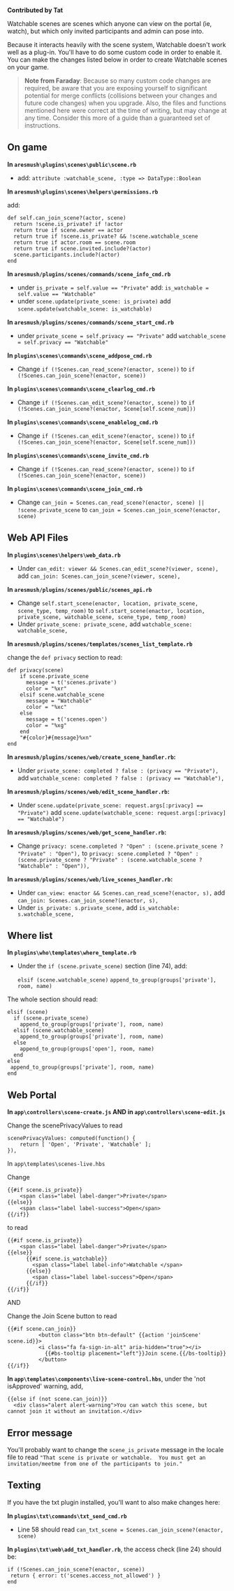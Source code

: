 **Contributed by Tat**

Watchable scenes are scenes which anyone can view on the portal (ie, watch), but which only invited participants and admin can pose into.

Because it interacts heavily with the scene system, Watchable doesn't work well as a plug-in. You'll have to do some custom code in order to enable it. You can make the changes listed below in order to create Watchable scenes on your game.

> **Note from Faraday**: Because so many custom code changes are required, be aware that you are exposing yourself to significant potential for merge conflicts (collisions between your changes and future code changes) when you upgrade.  Also, the files and functions mentioned here were correct at the time of writing, but may change at any time.  Consider this more of a guide than a guaranteed set of instructions.

## On game

**In `aresmush\plugins\scenes\public\scene.rb`**

* add: `attribute :watchable_scene, :type => DataType::Boolean`

**In `aresmush\plugins\scenes\helpers\permissions.rb`**

 add:

    def self.can_join_scene?(actor, scene)
      return !scene.is_private? if !actor
      return true if scene.owner == actor
      return true if !scene.is_private? && !scene.watchable_scene
      return true if actor.room == scene.room
      return true if scene.invited.include?(actor)
      scene.participants.include?(actor)
    end

**In `aresmush/plugins/scenes/commands/scene_info_cmd.rb`**

*  under `is_private = self.value == "Private"` add: `is_watchable = self.value == "Watchable"`
* under `scene.update(private_scene: is_private)` add  `scene.update(watchable_scene: is_watchable)`

**In `aresmush/plugins/scenes/commands/scene_start_cmd.rb`**

* under `private_scene = self.privacy == "Private"` add `watchable_scene = self.privacy == "Watchable"`

**In `plugins\scenes\commands\scene_addpose_cmd.rb`**

* Change `if (!Scenes.can_read_scene?(enactor, scene))` to `if (!Scenes.can_join_scene?(enactor, scene))`

**In `plugins\scenes\commands\scene_clearlog_cmd.rb`**

* Change `if (!Scenes.can_edit_scene?(enactor, scene))` to `if (!Scenes.can_join_scene?(enactor, Scene[self.scene_num]))`

**In `plugins\scenes\commands\scene_enablelog_cmd.rb`**

* Change `if (!Scenes.can_edit_scene?(enactor, scene))` to `if (!Scenes.can_join_scene?(enactor, Scene[self.scene_num]))`

**In `plugins\scenes\commands\scene_invite_cmd.rb`**

* Change `if (!Scenes.can_read_scene?(enactor, scene))` to `if (!Scenes.can_join_scene?(enactor, scene))`

**In `plugins\scenes\commands\scene_join_cmd.rb`**

* Change `can_join = Scenes.can_read_scene?(enactor, scene) || !scene.private_scene` to `can_join = Scenes.can_join_scene?(enactor, scene)`

## Web API Files

**In `plugins\scenes\helpers\web_data.rb`**

* Under `can_edit: viewer && Scenes.can_edit_scene?(viewer, scene),` add `can_join: Scenes.can_join_scene?(viewer, scene),`

**In `aresmush/plugins/scenes/public/scenes_api.rb`**

* Change `self.start_scene(enactor, location, private_scene, scene_type, temp_room)` to `self.start_scene(enactor, location, private_scene, watchable_scene, scene_type, temp_room)`
* Under `private_scene: private_scene,` add `watchable_scene: watchable_scene,`

**In `aresmush/plugins/scenes/templates/scenes_list_template.rb`**

change the `def privacy` section to read:

    def privacy(scene)
        if scene.private_scene
          message = t('scenes.private')
          color = "%xr"
        elsif scene.watchable_scene
          message = "Watchable"
          color = "%xc"
        else
          message = t('scenes.open')
          color = "%xg"
        end
        "#{color}#{message}%xn"
    end

**In `aresmush/plugins/scenes/web/create_scene_handler.rb`:**

* Under `private_scene: completed ? false : (privacy == "Private"),` add `watchable_scene: completed ? false : (privacy == "Watchable"),`

**In `aresmush/plugins/scenes/web/edit_scene_handler.rb`:**

* Under `scene.update(private_scene: request.args[:privacy] == "Private")` add `scene.update(watchable_scene: request.args[:privacy] == "Watchable")`

**In `aresmush/plugins/scenes/web/get_scene_handler.rb`:**

* Change `privacy: scene.completed ? "Open" : (scene.private_scene ? "Private" : "Open"),` to `privacy: scene.completed ? "Open" : (scene.private_scene ? "Private" : (scene.watchable_scene ? "Watchable" : "Open")),`

**In `aresmush/plugins/scenes/web/live_scenes_handler.rb`:**

* Under `can_view: enactor && Scenes.can_read_scene?(enactor, s),` add `can_join: Scenes.can_join_scene?(enactor, s),`
* Under `is_private: s.private_scene,` add `is_watchable: s.watchable_scene,`

## Where list

**In `plugins\who\templates\where_template.rb`**

* Under the `if (scene.private_scene)` section (line 74), add:

    `elsif (scene.watchable_scene)`
         `append_to_group(groups['private'], room, name)`

The whole section should read:

    elsif (scene)
      if (scene.private_scene)
        append_to_group(groups['private'], room, name)
      elsif (scene.watchable_scene)
        append_to_group(groups['private'], room, name)
      else
        append_to_group(groups['open'], room, name)
      end
    else
     append_to_group(groups['private'], room, name)
    end

## Web Portal
**In `app\controllers\scene-create.js` AND in `app\controllers\scene-edit.js`**

Change the scenePrivacyValues to read

    scenePrivacyValues: computed(function() {
        return [ 'Open', 'Private', 'Watchable' ];
    }),

In `app\templates\scenes-live.hbs`

Change

    {{#if scene.is_private}}
        <span class="label label-danger">Private</span>
    {{else}}
        <span class="label label-success">Open</span>
    {{/if}}

to  read

    {{#if scene.is_private}}
        <span class="label label-danger">Private</span>
    {{else}}
          {{#if scene.is_watchable}}
            <span class="label label-info">Watchable </span>
          {{else}}
            <span class="label label-success">Open</span>
          {{/if}}
    {{/if}}

AND

Change the Join Scene button to read

    {{#if scene.can_join}}
              <button class="btn btn-default" {{action 'joinScene' scene.id}}>
              <i class="fa fa-sign-in-alt" aria-hidden="true"></i>
                {{#bs-tooltip placement="left"}}Join scene.{{/bs-tooltip}}
              </button>
    {{/if}}


**In `app\templates\components\live-scene-control.hbs`**, under the 'not isApproved' warning, add, 

    {{else if (not scene.can_join)}}
      <div class="alert alert-warning">You can watch this scene, but cannot join it without an invitation.</div>





## Error message

You'll probably want to change the `scene_is_private` message in the locale file to read `"That scene is private or watchable.  You must get an invitation/meetme from one of the participants to join."`

## Texting

If you  have the txt plugin installed, you'll want to also make changes here:

**In `plugins\txt\commands\txt_send_cmd.rb`**

* Line 58 should read `can_txt_scene = Scenes.can_join_scene?(enactor, scene)`

**In `plugins\txt\web\add_txt_handler.rb`**, the access check (line 24) should be:

    if (!Scenes.can_join_scene?(enactor, scene))
     return { error: t('scenes.access_not_allowed') }
    end
